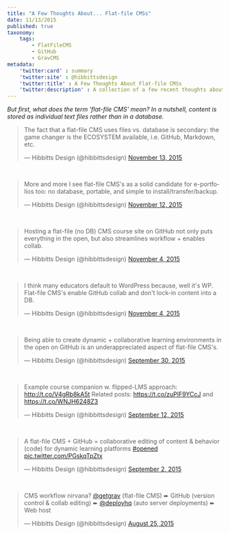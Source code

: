 ```yaml
---
title: "A Few Thoughts About... Flat-file CMSs"
date: 11/13/2015
published: true
taxonomy:
    tags:
        - FlatFileCMS
        - GitHub
        - GravCMS
metadata:
    'twitter:card' : summary
    'twitter:site' : @hibbittsdesign
    'twitter:title' : A Few Thoughts About Flat-file CMSs
    'twitter:description' : A collection of a few recent thoughts about flat-file CMSs.
---
```


_But first, what does the term 'flat-file CMS' mean? In a nutshell, content is stored as individual text files rather than in a database._

<blockquote class="twitter-tweet" lang="en"><p lang="en" dir="ltr">The fact that a flat-file CMS uses files vs. database is secondary: the game changer is the ECOSYSTEM available, i.e. GitHub, Markdown, etc.</p>&mdash; Hibbitts Design (@hibbittsdesign) <a href="https://twitter.com/hibbittsdesign/status/665245264379187201">November 13, 2015</a></blockquote>
<script async src="//platform.twitter.com/widgets.js" charset="utf-8"></script>

<br>
<blockquote class="twitter-tweet" lang="en"><p lang="en" dir="ltr">More and more I see flat-file CMS&#39;s as a solid candidate for e-portfolios too: no database, portable, and simple to install/transfer/backup.</p>&mdash; Hibbitts Design (@hibbittsdesign) <a href="https://twitter.com/hibbittsdesign/status/664853954887421955">November 12, 2015</a></blockquote>
<script async src="//platform.twitter.com/widgets.js" charset="utf-8"></script>
<br>
<blockquote class="twitter-tweet" lang="en"><p lang="en" dir="ltr">Hosting a flat-file (no DB) CMS course site on GitHub not only puts everything in the open, but also streamlines workflow + enables collab.</p>&mdash; Hibbitts Design (@hibbittsdesign) <a href="https://twitter.com/hibbittsdesign/status/662030545250029568">November 4, 2015</a></blockquote>
<script async src="//platform.twitter.com/widgets.js" charset="utf-8"></script>
<br>
<blockquote class="twitter-tweet" lang="en"><p lang="en" dir="ltr">I think many educators default to WordPress because, well it&#39;s WP. Flat-file CMS&#39;s enable GitHub collab and don&#39;t lock-in content into a DB.</p>&mdash; Hibbitts Design (@hibbittsdesign) <a href="https://twitter.com/hibbittsdesign/status/662027952641736704">November 4, 2015</a></blockquote>
<script async src="//platform.twitter.com/widgets.js" charset="utf-8"></script>
<br>
<blockquote class="twitter-tweet" lang="en"><p lang="en" dir="ltr">Being able to create dynamic + collaborative learning environments in the open on GitHub is an underappreciated aspect of flat-file CMS&#39;s.</p>&mdash; Hibbitts Design (@hibbittsdesign) <a href="https://twitter.com/hibbittsdesign/status/649336394276429825">September 30, 2015</a></blockquote>
<script async src="//platform.twitter.com/widgets.js" charset="utf-8"></script>
<br>
<blockquote class="twitter-tweet" lang="en"><p lang="en" dir="ltr">Example course companion w. flipped-LMS approach: <a href="http://t.co/V4gRb8kA5t">http://t.co/V4gRb8kA5t</a> Related posts: <a href="https://t.co/zuPIF9YCcJ">https://t.co/zuPIF9YCcJ</a> and <a href="https://t.co/WNJH6248Z3">https://t.co/WNJH6248Z3</a></p>&mdash; Hibbitts Design (@hibbittsdesign) <a href="https://twitter.com/hibbittsdesign/status/642849942134886400">September 12, 2015</a></blockquote>
<script async src="//platform.twitter.com/widgets.js" charset="utf-8"></script>
<br>
<blockquote class="twitter-tweet" lang="en"><p lang="en" dir="ltr">A flat-file CMS + GitHub = collaborative editing of content &amp; behavior (code) for dynamic learning platforms <a href="https://twitter.com/hashtag/opened?src=hash">#opened</a> <a href="http://t.co/PGskqTpZtx">pic.twitter.com/PGskqTpZtx</a></p>&mdash; Hibbitts Design (@hibbittsdesign) <a href="https://twitter.com/hibbittsdesign/status/639142569918640128">September 2, 2015</a></blockquote>
<script async src="//platform.twitter.com/widgets.js" charset="utf-8"></script>
<br>
<blockquote class="twitter-tweet" lang="en"><p lang="en" dir="ltr">CMS workflow nirvana? <a href="https://twitter.com/getgrav">@getgrav</a> (flat-file CMS) ➨ GitHub (version control &amp; collab editing) ➨ <a href="https://twitter.com/deployhq">@deployhq</a> (auto server deployments) ➨ Web host</p>&mdash; Hibbitts Design (@hibbittsdesign) <a href="https://twitter.com/hibbittsdesign/status/636230420086984705">August 25, 2015</a></blockquote>
<script async src="//platform.twitter.com/widgets.js" charset="utf-8"></script>
